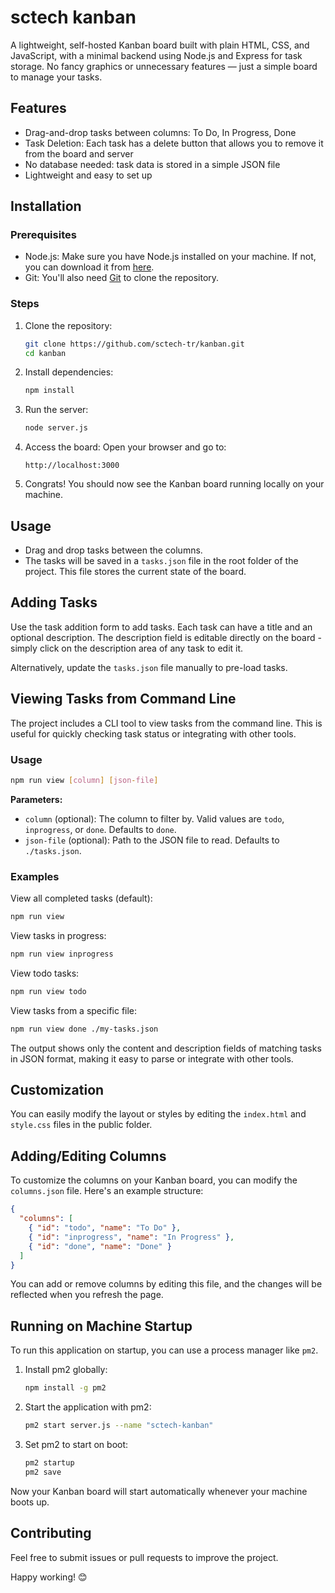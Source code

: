 # sctech kanban

A lightweight, self-hosted Kanban board built with plain HTML, CSS, and JavaScript, with a minimal backend using Node.js and Express for task storage. No fancy graphics or unnecessary features — just a simple board to manage your tasks.

## Features

- Drag-and-drop tasks between columns: To Do, In Progress, Done
- Task Deletion: Each task has a delete button that allows you to remove it from the board and server
- No database needed: task data is stored in a simple JSON file
- Lightweight and easy to set up

## Installation

### Prerequisites

- Node.js: Make sure you have Node.js installed on your machine. If not, you can download it from [here](https://nodejs.org).
- Git: You'll also need [Git](https://git-scm.com) to clone the repository.

### Steps

1. Clone the repository:
   ```bash
   git clone https://github.com/sctech-tr/kanban.git
   cd kanban
   ```

2. Install dependencies:
   ```bash
   npm install
   ```

3. Run the server:
   ```bash
   node server.js
   ```

4. Access the board: Open your browser and go to:
   ```
   http://localhost:3000
   ```

5. Congrats! You should now see the Kanban board running locally on your machine.

## Usage

- Drag and drop tasks between the columns.
- The tasks will be saved in a `tasks.json` file in the root folder of the project. This file stores the current state of the board.

## Adding Tasks

Use the task addition form to add tasks. Each task can have a title and an optional description. The description field is editable directly on the board - simply click on the description area of any task to edit it.

Alternatively, update the `tasks.json` file manually to pre-load tasks.

## Viewing Tasks from Command Line

The project includes a CLI tool to view tasks from the command line. This is useful for quickly checking task status or integrating with other tools.

### Usage

```bash
npm run view [column] [json-file]
```

**Parameters:**
- `column` (optional): The column to filter by. Valid values are `todo`, `inprogress`, or `done`. Defaults to `done`.
- `json-file` (optional): Path to the JSON file to read. Defaults to `./tasks.json`.

### Examples

View all completed tasks (default):
```bash
npm run view
```

View tasks in progress:
```bash
npm run view inprogress
```

View todo tasks:
```bash
npm run view todo
```

View tasks from a specific file:
```bash
npm run view done ./my-tasks.json
```

The output shows only the content and description fields of matching tasks in JSON format, making it easy to parse or integrate with other tools.

## Customization

You can easily modify the layout or styles by editing the `index.html` and `style.css` files in the public folder.

## Adding/Editing Columns

To customize the columns on your Kanban board, you can modify the `columns.json` file. Here's an example structure:

```json
{
  "columns": [
    { "id": "todo", "name": "To Do" },
    { "id": "inprogress", "name": "In Progress" },
    { "id": "done", "name": "Done" }
  ]
}
```

You can add or remove columns by editing this file, and the changes will be reflected when you refresh the page.

## Running on Machine Startup

To run this application on startup, you can use a process manager like `pm2`.

1. Install pm2 globally:
   ```bash
   npm install -g pm2
   ```

2. Start the application with pm2:
   ```bash
   pm2 start server.js --name "sctech-kanban"
   ```

3. Set pm2 to start on boot:
   ```bash
   pm2 startup
   pm2 save
   ```

Now your Kanban board will start automatically whenever your machine boots up.

## Contributing

Feel free to submit issues or pull requests to improve the project.

Happy working! 😊
